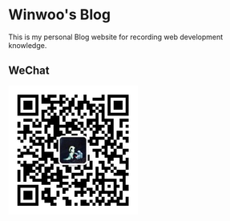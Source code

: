 # Winwoo's Blog

This is my personal Blog website for recording web development knowledge.

## WeChat

![](static/img/wechat.jpg)
